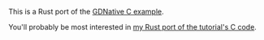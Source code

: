 This is a Rust port of the
[GDNative C example](https://docs.godotengine.org/en/3.1/tutorials/plugins/gdnative/gdnative-c-example.html).

You'll probably be most interested in
[my Rust port of the tutorial's C code](simple/simple-rs/src/lib.rs).
